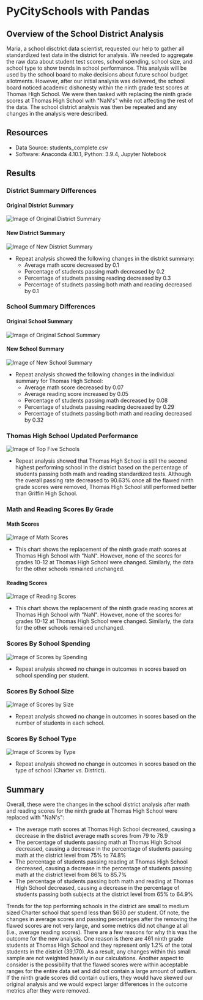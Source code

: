 # PyCitySchools with Pandas

## Overview of the School District Analysis
Maria, a school disctrict data scientist, requested our help to gather all standardized test data in the district for analysis. We needed to aggregate the raw data about student test scores, school spending, school size, and school type to show trends in school performance. This analysis will be used by the school board to make decisions about future school budget allotments. However, after our initial analysis was delivered, the school board noticed academic dishonesty within the ninth grade test scores at Thomas High School. We were then tasked with replacing the ninth grade scores at Thomas High School with "NaN's" while not affecting the rest of the data. The school district analysis was then be repeated and any changes in the analysis were described. 

## Resources
- Data Source: students_complete.csv
- Software: Anaconda 4.10.1, Python: 3.9.4, Jupyter Notebook

## Results
### District Summary Differences
#### Original District Summary
![Image of Original District Summary](https://github.com/jpb12002/School_District_Analysis/blob/main/Resources/Original_District_Summary.png)

#### New District Summary
![Image of New District Summary](https://github.com/jpb12002/School_District_Analysis/blob/main/Resources/New_District_Summary.png)

- Repeat analysis showed the following changes in the district summary:
  - Average math score decreased by 0.1
  - Percentage of students passing math decreased by 0.2
  - Percentage of studnets passing reading decreased by 0.3
  - Percentage of studnets passing both math and reading decreased by 0.1

### School Summary Differences
#### Original School Summary
![Image of Original School Summary](https://github.com/jpb12002/School_District_Analysis/blob/main/Resources/Original_School_Summary.png)


#### New School Summary
![Image of New School Summary](https://github.com/jpb12002/School_District_Analysis/blob/main/Resources/New_School_Summary.png)

- Repeat analysis showed the following changes in the individual summary for Thomas High School:
  - Average math score decreased by 0.07
  - Average reading score increased by 0.05
  - Percentage of students passing math decreased by 0.08
  - Percentage of studnets passing reading decreased by 0.29
  - Percentage of studnets passing both math and reading decreased by 0.32

### Thomas High School Updated Performance
![Image of Top Five Schools](https://github.com/jpb12002/School_District_Analysis/blob/main/Resources/Top_Five_Schools_1.png)

- Repeat analysis showed that Thomas High School is still the second highest performing school in the district based on the percentage of students passing both math and reading standardized tests. Although the overall passing rate decreased to 90.63% once all the flawed ninth grade scores were removed, Thomas High School still performed better than Griffin High School. 

### Math and Reading Scores By Grade
#### Math Scores
![Image of Math Scores](https://github.com/jpb12002/School_District_Analysis/blob/main/Resources/Math_Scores_By_Grade.png)

- This chart shows the replacement of the ninth grade math scores at Thomas High School with "NaN". However, none of the scores for grades 10-12 at Thomas High School were changed. Similarly, the data for the other schools remained unchanged. 

#### Reading Scores
![Image of Reading Scores](https://github.com/jpb12002/School_District_Analysis/blob/main/Resources/Reading_Scores_By_Grade.png)

- This chart shows the replacement of the ninth grade reading scores at Thomas High School with "NaN". However, none of the scores for grades 10-12 at Thomas High School were changed. Similarly, the data for the other schools remained unchanged.

### Scores By School Spending
![Image of Scores by Spending](https://github.com/jpb12002/School_District_Analysis/blob/main/Resources/Scores_By_Spending.png)

- Repeat analysis showed no change in outcomes in scores based on school spending per student.

### Scores By School Size
![Image of Scores by Size](https://github.com/jpb12002/School_District_Analysis/blob/main/Resources/Scores_By_Size.png)

- Repeat analysis showed no change in outcomes in scores based on the number of students in each school.

### Scores By School Type
![Image of Scores by Type](https://github.com/jpb12002/School_District_Analysis/blob/main/Resources/Scores_By_Type.png)

- Repeat analysis showed no change in outcomes in scores based on the type of school (Charter vs. District).

## Summary
Overall, these were the changes in the school district analysis after math and reading scores for the ninth grade at Thomas High School were replaced with "NaN's":
- The average math scores at Thomas High School decreased, causing a decrease in the district average math scores from 79 to 78.9
- The percentage of students passing math at Thomas High School decreased, causing a decrease in the percentage of students passing math at the district level from 75% to 74.8%
- The percentage of students passing reading at Thomas High School decreased, causing a decrease in the percentage of students passing math at the district level from 86% to 85.7%
- The percentage of students passing both math and reading at Thomas High School decreased, causing a decrease in the percentage of students passing both subjects at the district level from 65% to 64.9%

Trends for the top performing schools in the district are small to medium sized Charter school that spend less than $630 per student. Of note, the changes in average scores and passing percentages after the removing the flawed scores are not very large, and some metrics did not change at all (i.e., average reading scores). There are a few reasons for why this was the outcome for the new analysis. One reason is there are 461 ninth grade students at Thomas High School and they represent only 1.2% of the total students in the district (39,170). As a result, any changes within this small sample are not weighted heavily in our calculations. Another aspect to consider is the possibility that the flawed scores were within acceptable ranges for the entire data set and did not contain a large amount of outliers. If the ninth grade scores did contain outliers, they would have skewed our original analysis and we would expect larger differences in the outcome metrics after they were removed. 
